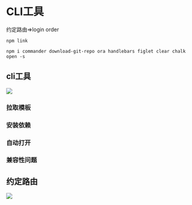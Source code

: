 # CLI工具

约定路由=>login order

```shell
npm link
```

```shell
npm i commander download-git-repo ora handlebars figlet clear chalk open -s
```

## cli工具

![](https://moonstarimg.oss-cn-hangzhou.aliyuncs.com/picgo_img/20210920120743.png)

### 拉取模板

### 安装依赖

### 自动打开


### 兼容性问题


## 约定路由

![](https://moonstarimg.oss-cn-hangzhou.aliyuncs.com/picgo_img/20210920143316.png)